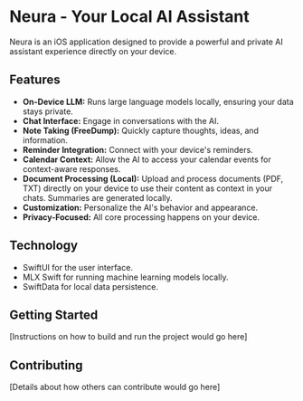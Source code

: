 # Neura - Your Local AI Assistant

Neura is an iOS application designed to provide a powerful and private AI assistant experience directly on your device.

## Features

*   **On-Device LLM:** Runs large language models locally, ensuring your data stays private.
*   **Chat Interface:** Engage in conversations with the AI.
*   **Note Taking (FreeDump):** Quickly capture thoughts, ideas, and information.
*   **Reminder Integration:** Connect with your device's reminders.
*   **Calendar Context:** Allow the AI to access your calendar events for context-aware responses.
*   **Document Processing (Local):** Upload and process documents (PDF, TXT) directly on your device to use their content as context in your chats. Summaries are generated locally.
*   **Customization:** Personalize the AI's behavior and appearance.
*   **Privacy-Focused:** All core processing happens on your device.

## Technology

*   SwiftUI for the user interface.
*   MLX Swift for running machine learning models locally.
*   SwiftData for local data persistence.

## Getting Started

[Instructions on how to build and run the project would go here]

## Contributing

[Details about how others can contribute would go here] 